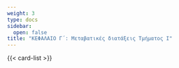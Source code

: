 ```yaml
---
weight: 3
type: docs
sidebar:
  open: false
title: "ΚΕΦΑΛΑΙΟ Γ΄: Μεταβατικές διατάξεις Τμήματος Ι"
---
```


{{< card-list >}}
